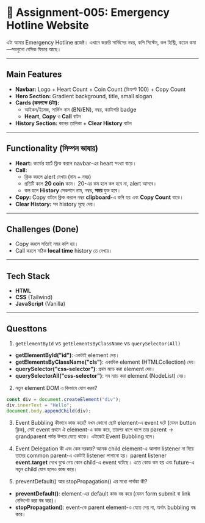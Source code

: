 # 🚨 Assignment-005: Emergency Hotline Website

এটা আমার Emergency Hotline প্রজেক্ট। এখানে জরুরি সার্ভিসের নম্বর, কপি সিস্টেম, কল হিস্ট্রি, কয়েন কমা—সবগুলো বেসিক ফিচার আছে।

---

## Main Features

- **Navbar:** Logo + Heart Count + Coin Count (ডিফল্ট 100) + Copy Count
- **Hero Section:** Gradient background, title, small slogan
- **Cards (কমপক্ষে 6টা):**
  - আইকন/ইমেজ, সার্ভিস নাম (BN/EN), নম্বর, ক্যাটাগরি badge
  - **Heart**, **Copy** ও **Call** বাটন
- **History Section:** কলের তালিকা + **Clear History** বাটন

---

## Functionality (সিম্পল ভাষায়)

- **Heart:** কার্ডের হার্টে ক্লিক করলে navbar-এর heart সংখ্যা বাড়ে।
- **Call:**
  - ক্লিক করলে alert দেখায় (নাম + নম্বর)
  - প্রতিটি কলে **20 coin** কমে। 20-এর কম হলে কল হবে না, alert আসবে।
  - কল হলে **History** সেকশনে নাম, নম্বর, **সময়** যুক্ত হবে।
- **Copy:** Copy বাটনে ক্লিক করলে নম্বর **clipboard**-এ কপি হয় এবং **Copy Count** বাড়ে।
- **Clear History:** সব history মুছে দেয়।

---

## Challenges (Done)

- Copy করলে সত্যিই নম্বর কপি হয়।
- Call করলে সঠিক **local time** history তে দেখায়।

---

## Tech Stack

- **HTML**
- **CSS** (Tailwind)
- **JavaScript** (Vanilla)

---

## Questtons

1. `getElementById` vs `getElementsByClassName` vs `querySelector(All)`

- **getElementById("id")**: একটাই element দেয়।
- **getElementsByClassName("cls")**: একাধিক element (HTMLCollection) দেয়।
- **querySelector("css-selector")**: প্রথম ম্যাচ করা element দেয়।
- **querySelectorAll("css-selector")**: সব ম্যাচ করা element (NodeList) দেয়।

2. নতুন element DOM এ কিভাবে যোগ করব?

```js
const div = document.createElement("div");
div.innerText = "Hello";
document.body.appendChild(div);
```

3. Event Bubbling কীভাবে কাজ করে?
   যখন কোনো ছোট element-এ event ঘটে (যেমন button ক্লিক), সেই event প্রথমে ঐ element-এ কাজ করে, তারপর ধাপে ধাপে তার parent → grandparent পর্যন্ত উপরে যেতে থাকে। এটাকেই Event Bubbling বলে।

4. Event Delegation কী এবং কেন দরকার?
   অনেক child element-এ আলাদা listener না দিয়ে তাদের common parent-এ একটাই listener লাগানো হয়। parent listener **event.target** দেখে বুঝে নেয় কোন child-এ event ঘটেছে। এতে কোড কম হয় এবং future-এ নতুন child যোগ হলেও কাজ করে।

5. preventDefault() আর stopPropagation() এর মধ্যে পার্থক্য কী?

- **preventDefault()**: element-এর default কাজ বন্ধ করে (যেমন form submit বা link নেভিগেট করা বন্ধ করা)।
- **stopPropagation()**: event-কে parent element-এ যেতে দেয় না, অর্থাৎ bubbling বন্ধ করে।
